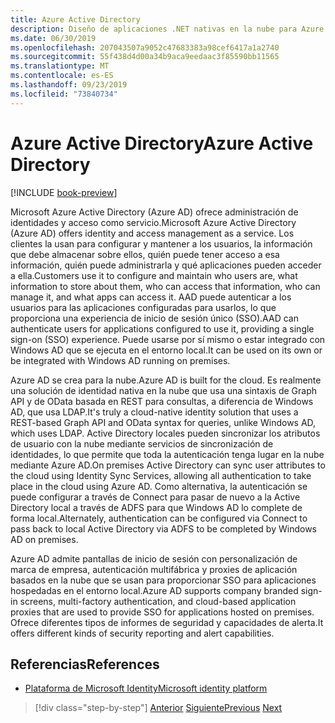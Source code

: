 ```yaml
---
title: Azure Active Directory
description: Diseño de aplicaciones .NET nativas en la nube para Azure | Azure Active Directory
ms.date: 06/30/2019
ms.openlocfilehash: 207043507a9052c47683383a98cef6417a1a2740
ms.sourcegitcommit: 55f438d4d00a34b9aca9eedaac3f85590bb11565
ms.translationtype: MT
ms.contentlocale: es-ES
ms.lasthandoff: 09/23/2019
ms.locfileid: "73840734"
---
```

# <a name="azure-active-directory"></a><span data-ttu-id="64ec8-103">Azure Active Directory</span><span class="sxs-lookup"><span data-stu-id="64ec8-103">Azure Active Directory</span></span>

[!INCLUDE [book-preview](../../../includes/book-preview.md)]

<span data-ttu-id="64ec8-104">Microsoft Azure Active Directory (Azure AD) ofrece administración de identidades y acceso como servicio.</span><span class="sxs-lookup"><span data-stu-id="64ec8-104">Microsoft Azure Active Directory (Azure AD) offers identity and access management as a service.</span></span> <span data-ttu-id="64ec8-105">Los clientes la usan para configurar y mantener a los usuarios, la información que debe almacenar sobre ellos, quién puede tener acceso a esa información, quién puede administrarla y qué aplicaciones pueden acceder a ella.</span><span class="sxs-lookup"><span data-stu-id="64ec8-105">Customers use it to configure and maintain who users are, what information to store about them, who can access that information, who can manage it, and what apps can access it.</span></span> <span data-ttu-id="64ec8-106">AAD puede autenticar a los usuarios para las aplicaciones configuradas para usarlos, lo que proporciona una experiencia de inicio de sesión único (SSO).</span><span class="sxs-lookup"><span data-stu-id="64ec8-106">AAD can authenticate users for applications configured to use it, providing a single sign-on (SSO) experience.</span></span> <span data-ttu-id="64ec8-107">Puede usarse por sí mismo o estar integrado con Windows AD que se ejecuta en el entorno local.</span><span class="sxs-lookup"><span data-stu-id="64ec8-107">It can be used on its own or be integrated with Windows AD running on premises.</span></span>

<span data-ttu-id="64ec8-108">Azure AD se crea para la nube.</span><span class="sxs-lookup"><span data-stu-id="64ec8-108">Azure AD is built for the cloud.</span></span> <span data-ttu-id="64ec8-109">Es realmente una solución de identidad nativa en la nube que usa una sintaxis de Graph API y de OData basada en REST para consultas, a diferencia de Windows AD, que usa LDAP.</span><span class="sxs-lookup"><span data-stu-id="64ec8-109">It's truly a cloud-native identity solution that uses a REST-based Graph API and OData syntax for queries, unlike Windows AD, which uses LDAP.</span></span> <span data-ttu-id="64ec8-110">Active Directory locales pueden sincronizar los atributos de usuario con la nube mediante servicios de sincronización de identidades, lo que permite que toda la autenticación tenga lugar en la nube mediante Azure AD.</span><span class="sxs-lookup"><span data-stu-id="64ec8-110">On premises Active Directory can sync user attributes to the cloud using Identity Sync Services, allowing all authentication to take place in the cloud using Azure AD.</span></span> <span data-ttu-id="64ec8-111">Como alternativa, la autenticación se puede configurar a través de Connect para pasar de nuevo a la Active Directory local a través de ADFS para que Windows AD lo complete de forma local.</span><span class="sxs-lookup"><span data-stu-id="64ec8-111">Alternately, authentication can be configured via Connect to pass back to local Active Directory via ADFS to be completed by Windows AD on premises.</span></span>

<span data-ttu-id="64ec8-112">Azure AD admite pantallas de inicio de sesión con personalización de marca de empresa, autenticación multifábrica y proxies de aplicación basados en la nube que se usan para proporcionar SSO para aplicaciones hospedadas en el entorno local.</span><span class="sxs-lookup"><span data-stu-id="64ec8-112">Azure AD supports company branded sign-in screens, multi-factory authentication, and cloud-based application proxies that are used to provide SSO for applications hosted on premises.</span></span> <span data-ttu-id="64ec8-113">Ofrece diferentes tipos de informes de seguridad y capacidades de alerta.</span><span class="sxs-lookup"><span data-stu-id="64ec8-113">It offers different kinds of security reporting and alert capabilities.</span></span>

## <a name="references"></a><span data-ttu-id="64ec8-114">Referencias</span><span class="sxs-lookup"><span data-stu-id="64ec8-114">References</span></span>

- [<span data-ttu-id="64ec8-115">Plataforma de Microsoft Identity</span><span class="sxs-lookup"><span data-stu-id="64ec8-115">Microsoft identity platform</span></span>](https://docs.microsoft.com/azure/active-directory/develop/)

>[!div class="step-by-step"]
><span data-ttu-id="64ec8-116">[Anterior](authentication-authorization.md)
>[Siguiente](identity-server.md)</span><span class="sxs-lookup"><span data-stu-id="64ec8-116">[Previous](authentication-authorization.md)
[Next](identity-server.md)</span></span>
